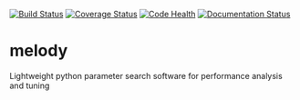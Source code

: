 [![Build Status](https://travis-ci.org/rupertford/melody.svg?branch=master)](https://travis-ci.org/rupertford/melody)
[![Coverage Status](https://coveralls.io/repos/github/rupertford/melody/badge.svg?branch=master)](https://coveralls.io/github/rupertford/melody?branch=master)
[![Code Health](https://landscape.io/github/rupertford/melody/master/landscape.svg?style=flat)](https://landscape.io/github/rupertford/melody/master)
[![Documentation Status](https://readthedocs.org/projects/melody/badge/?version=documentation)](http://melody.readthedocs.io/en/documentation/?badge=documentation)

# melody
Lightweight python parameter search software for performance analysis and tuning
